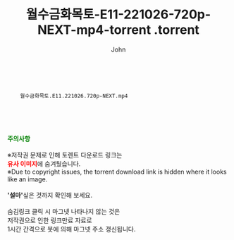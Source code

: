 ﻿---
layout: post
title:  "                   월수금화목토-E11-221026-720p-NEXT-mp4-torrent                .torrent"
author: John
categories: [ 드라마 ]
tags: [  ]
image:  
description: "                   월수금화목토-E11-221026-720p-NEXT-mp4-torrent                 torrent 정보 공유"
toc: true
toc_sticky: true
---

<br>

        월수금화목토.E11.221026.720p-NEXT.mp4    
    
<br><br><br>
<p data-ke-size="size16"><b><span style="color: green;">주의사항</span></b><br /><br />※저작권 문제로 인해 토렌트 다운로드 링크는<br /><b><span style="color: red;">유사 이미지</span></b>에 숨겨뒀습니다.<br />※Due to copyright issues, the torrent download link is hidden where it looks like an image.<br /><br /><b>'설마'</b>싶은 것까지 확인해 보세요.<br /><br />숨김링크 클릭 시 마그넷 나타나지 않는 것은<br />저작권으로 인한 링크만료 자료로<br />1시간 간격으로 봇에 의해 마그넷 주소 갱신됩니다.</p>
